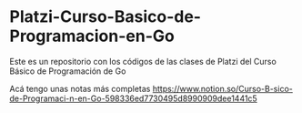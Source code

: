 # Platzi-Curso-Basico-de-Programacion-en-Go
Este es un repositorio con los códigos de las clases de Platzi del Curso Básico de Programación de Go


Acá tengo unas notas más completas https://www.notion.so/Curso-B-sico-de-Programaci-n-en-Go-598336ed7730495d8990909dee1441c5
